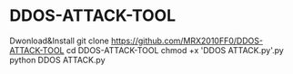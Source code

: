 # DDOS-ATTACK-TOOL
Dwonload&Install
git clone https://github.com/MRX2010FF0/DDOS-ATTACK-TOOL
cd DDOS-ATTACK-TOOL
chmod +x 'DDOS ATTACK.py'.py
python DDOS ATTACK.py
